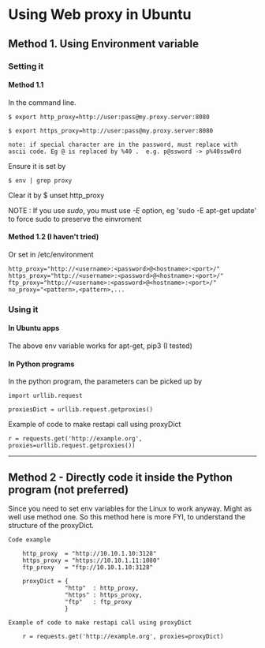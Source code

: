 # Using Web proxy in Ubuntu

## Method 1.  Using Environment variable

### Setting it

#### Method 1.1

In the command line.

    $ export http_proxy=http://user:pass@my.proxy.server:8080

    $ export https_proxy=http://user:pass@my.proxy.server:8080

    note: if special character are in the password, must replace with ascii code. Eg @ is replaced by %40 .  e.g. p@ssword -> p%40ssw0rd

Ensure it is set by

    $ env | grep proxy

Clear it by
    $ unset http_proxy

NOTE : If you use *sudo*, you must use *-E* option, eg 'sudo -E apt-get update' to force sudo to preserve the einvroment

#### Method 1.2 (I haven't tried)

Or set in /etc/environment

    http_proxy="http://<username>:<password>@<hostname>:<port>/"
    https_proxy="http://<username>:<password>@<hostname>:<port>/"
    ftp_proxy="http://<username>:<password>@<hostname>:<port>/"
    no_proxy="<pattern>,<pattern>,...

### Using it

#### In Ubuntu apps

The above env variable works for apt-get, pip3 (I tested)

#### In Python programs

In the python program, the parameters can be picked up by

    import urllib.request

    proxiesDict = urllib.request.getproxies()

Example of code to make restapi call using proxyDict

    r = requests.get('http://example.org', proxies=urllib.request.getproxies())

----

## Method 2 - Directly code it inside the Python program (not preferred)

Since you need to set env variables for the Linux to work anyway.  Might as well use method one.  So this method here is more FYI, to understand the structure of the proxyDict.

    Code example

        http_proxy  = "http://10.10.1.10:3128"
        https_proxy = "https://10.10.1.11:1080"
        ftp_proxy   = "ftp://10.10.1.10:3128"

        proxyDict = { 
                    "http"  : http_proxy, 
                    "https" : https_proxy, 
                    "ftp"   : ftp_proxy
                    }

    Example of code to make restapi call using proxyDict

        r = requests.get('http://example.org', proxies=proxyDict)
